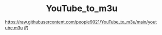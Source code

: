 
<h1 align="center"> YouTube_to_m3u </h1>

https://raw.githubusercontent.com/people9021/YouTube_to_m3u/main/youtube.m3u
的
